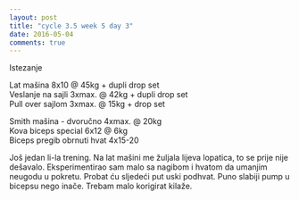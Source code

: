 ```yaml
---
layout: post
title: "cycle 3.5 week 5 day 3"
date: 2016-05-04
comments: true
---
```


Istezanje

Lat mašina 8x10 @ 45kg + dupli drop set   
Veslanje na sajli 3xmax. @ 42kg + dupli drop set  
Pull over sajlom 3xmax. @ 15kg + drop set  

Smith mašina - dvoručno 4xmax. @ 20kg  
Kova biceps special 6x12 @ 6kg  
Biceps pregib obrnuti hvat 4x15-20    

Još jedan li-la trening. Na lat mašini me žuljala lijeva lopatica, to se prije nije dešavalo. Eksperimentirao sam malo sa nagibom i hvatom da umanjim neugodu u pokretu. Probat ću sljedeći put uski podhvat. Puno slabiji pump u bicepsu nego inače. Trebam malo korigirat kilaže.
